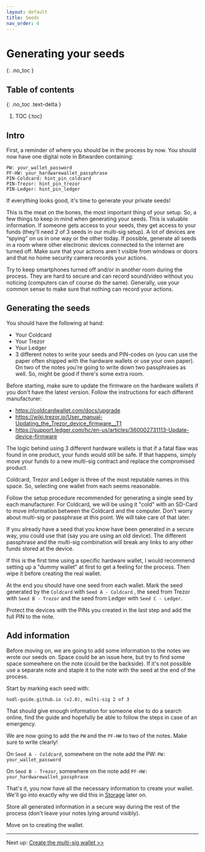 ```yaml
---
layout: default
title: Seeds
nav_order: 4
---
```


# Generating your seeds
{: .no_toc }

## Table of contents
{: .no_toc .text-delta }

1. TOC
{:toc}

## Intro

First, a reminder of where you should be in the process by now.
You should now have one digital note in Bitwarden containing:

```
PW: your_wallet_password
PF-HW: your_hardwarewallet_passphrase
PIN-Coldcard: hint_pin_coldcard
PIN-Trezor: hint_pin_trezor
PIN-Ledger: hint_pin_ledger
```

If everything looks good, it's time to generate your private seeds!

This is the meat on the bones, the most important thing of your setup. So, a few things to keep in mind when generating your seeds. This is valuable information. If someone gets access to your seeds, they get access to your funds (they'll need 2 of 3 seeds in our multi-sig setup). A lot of devices are “spying” on us in one way or the other today. If possible, generate all seeds in a room where other electronic devices connected to the internet are turned off. Make sure that your actions aren´t visible from windows or doors and that no home security camera records your actions.

Try to keep smartphones turned off and/or in another room during the process. They are hard to secure and can record sound/video without you noticing (computers can of course do the same). Generally, use your common sense to make sure that nothing can record your actions.

## Generating the seeds

You should have the following at hand:

* Your Coldcard
* Your Trezor 
* Your Ledger
* 3 different notes to write your seeds and PIN-codes on (you can use the paper often shipped with the hardware wallets or use your own paper). On two of the notes you're going to write down two passphrases as well. So, might be good if there's some extra room.

Before starting, make sure to update the firmware on the hardware wallets if you don't have the latest version. Follow the instructions for each different manufacturer:

* https://coldcardwallet.com/docs/upgrade
* https://wiki.trezor.io/User_manual-Updating_the_Trezor_device_firmware__T1
* https://support.ledger.com/hc/en-us/articles/360002731113-Update-device-firmware 

The logic behind using 3 different hardware wallets is that if a fatal flaw was found in one product, your funds would still be safe. If that happens, simply move your funds to a new multi-sig contract and replace the compromised product.

Coldcard, Trezor and Ledger is three of the most reputable names in this space. So, selecting one wallet from each seems reasonable.

Follow the setup procedure recommended for generating a single seed by each manufacturer. For Coldcard, we will be using it "cold" with an SD-Card to move information between the Coldcard and the computer. Don't worry about multi-sig or passphrase at this point. We will take care of that later.

If you already have a seed that you know have been generated in a secure way, you could use that (say you are using an old device). The different passphrase and the multi-sig combination will break any links to any other funds stored at the device.

If this is the first time using a specific hardware wallet, I would recommend setting up a "dummy wallet" at first to get a feeling for the process. Then wipe it before creating the real wallet.

At the end you should have one seed from each wallet. Mark the seed generated by the `Coldcard` with `Seed A - Coldcard` , the seed from Trezor with `Seed B - Trezor` and the seed from Ledger with `Seed C - Ledger`.

Protect the devices with the PINs you created in the last step and add the full PIN to the note.

## Add information

Before moving on, we are going to add some information to the notes we wrote our seeds on. Space could be an issue here, but try to find some space somewhere on the note (could be the backside). If it's not possible use a separate note and staple it to the note with the seed at the end of the process.

Start by marking each seed with:

`hodl-guide.github.io (v2.0), multi-sig 2 of 3`

That should give enough information for someone else to do a search online, find the guide and hopefully be able to follow the steps in case of an emergency.

We are now going to add the `PW` and the `PF-HW` to two of the notes. Make sure to write clearly! 

On `Seed A - Coldcard`, somewhere on the note add the PW: `PW: your_wallet_password`

On `Seed B - Trezor`, somewhere on the note add `PF-HW: your_hardwarewallet_passphrase`

That's it, you now have all the necessary information to create your wallet. We'll go into exactly why we did this in [Storage](hodl-guide_50_storage.md) later on.

Store all generated information in a secure way during the rest of the process (don't leave your notes lying around visibly).

Move on to creating the wallet.

---
Next up: [Create the multi-sig wallet >>](hodl-guide_40_multi-sig.md)

